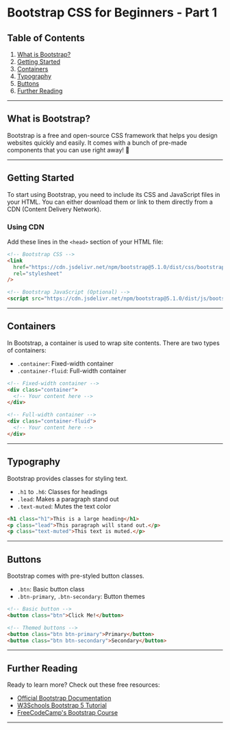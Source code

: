 # Bootstrap CSS for Beginners - Part 1

## Table of Contents

1. [What is Bootstrap?](#what-is-bootstrap)
2. [Getting Started](#getting-started)
3. [Containers](#containers)
4. [Typography](#typography)
5. [Buttons](#buttons)
6. [Further Reading](#further-reading)

---

## What is Bootstrap?

Bootstrap is a free and open-source CSS framework that helps you design websites quickly and easily. It comes with a bunch of pre-made components that you can use right away! 🌟

---

## Getting Started

To start using Bootstrap, you need to include its CSS and JavaScript files in your HTML. You can either download them or link to them directly from a CDN (Content Delivery Network).

### Using CDN

Add these lines in the `<head>` section of your HTML file:

```html
<!-- Bootstrap CSS -->
<link
  href="https://cdn.jsdelivr.net/npm/bootstrap@5.1.0/dist/css/bootstrap.min.css"
  rel="stylesheet"
/>

<!-- Bootstrap JavaScript (Optional) -->
<script src="https://cdn.jsdelivr.net/npm/bootstrap@5.1.0/dist/js/bootstrap.bundle.min.js"></script>
```

---

## Containers

In Bootstrap, a container is used to wrap site contents. There are two types of containers:

- `.container`: Fixed-width container
- `.container-fluid`: Full-width container

```html
<!-- Fixed-width container -->
<div class="container">
  <!-- Your content here -->
</div>

<!-- Full-width container -->
<div class="container-fluid">
  <!-- Your content here -->
</div>
```

---

## Typography

Bootstrap provides classes for styling text.

- `.h1` to `.h6`: Classes for headings
- `.lead`: Makes a paragraph stand out
- `.text-muted`: Mutes the text color

```html
<h1 class="h1">This is a large heading</h1>
<p class="lead">This paragraph will stand out.</p>
<p class="text-muted">This text is muted.</p>
```

---

## Buttons

Bootstrap comes with pre-styled button classes.

- `.btn`: Basic button class
- `.btn-primary`, `.btn-secondary`: Button themes

```html
<!-- Basic button -->
<button class="btn">Click Me!</button>

<!-- Themed buttons -->
<button class="btn btn-primary">Primary</button>
<button class="btn btn-secondary">Secondary</button>
```

---

## Further Reading

Ready to learn more? Check out these free resources:

- [Official Bootstrap Documentation](https://getbootstrap.com/docs/5.1/getting-started/introduction/)
- [W3Schools Bootstrap 5 Tutorial](https://www.w3schools.com/bootstrap5/)
- [FreeCodeCamp's Bootstrap Course](https://www.freecodecamp.org/news/tag/bootstrap/)

---
